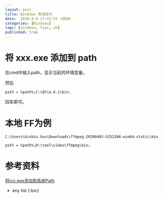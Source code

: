 ```yaml
---
layout: post
title: Windows 常用技巧
date:  2020-4-9 17:43:55 +0800
categories: [Windows]
tags: [windows, tips, sh]
published: true
---
```


# 将 xxx.exe 添加到 path

在cmd中输入path，显示当前的环境变量。

然后 

```
path = %path%;C:\Qt\4.8.1\bin;
```

回车即可。

# 本地 FF为例

`C:\Users\binbin.hou\Downloads\ffmpeg-20200403-52523b6-win64-static\bin`

```
path = %path%;D:\tool\video\ffmpeg\bin;
```

# 参考资料

[将rcc.exe添加到系统Path](https://www.cnblogs.com/findumars/p/5746516.html)

* any list
{:toc}